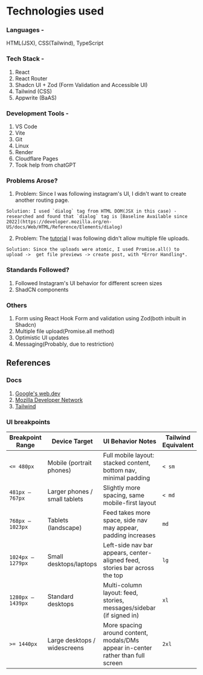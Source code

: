 # Technologies used

### Languages - 
  HTML(JSX), CSS(Tailwind), TypeScript

### Tech Stack -
  1. React
  2. React Router
  3. Shadcn UI + Zod (Form Validation and Accessible UI)
  4. Tailwind (CSS)
  5. Appwrite (BaAS)

### Development Tools -
  1. VS Code
  2. Vite
  3. Git
  4. Linux
  5. Render
  6. Cloudflare Pages
  7. Took help from chatGPT

### Problems Arose? 
  1. Problem: Since I was following instagram's UI, I didn't want to create another routing page.

    Solution: I used `dialog` tag from HTML DOM(JSX in this case) - researched and found that `dialog` tag is [Baseline Available since 2022](https://developer.mozilla.org/en-US/docs/Web/HTML/Reference/Elements/dialog)

  2. Problem: The [tutorial](https://youtu.be/_W3R2VwRyF4) I was following didn't allow multiple file uploads.  
  
    Solution: Since the uploads were atomic, I used Promise.all() to upload ->  get file previews -> create post, with *Error Handling*.



### Standards Followed?
  1. Followed Instagram's UI behavior for different screen sizes
  2. ShadCN components

### Others
  1. Form using React Hook Form and validation using Zod(both inbuilt in Shadcn)
  2. Multiple file upload(Promise.all method)
  3. Optimistic UI updates
  4. Messaging(Probably, due to restriction)


## References


### Docs
  1. [Google's web.dev](https://web.dev/)
  2. [Mozilla Developer Network](https://developer.mozilla.org/en-US/)
  3. [Tailwind](https://tailwindcss.com/docs/)


### UI breakpoints
| Breakpoint Range     | Device Target              | UI Behavior Notes                                                                 | Tailwind Equivalent |
|----------------------|----------------------------|------------------------------------------------------------------------------------|----------------------|
| `<= 480px`           | Mobile (portrait phones)   | Full mobile layout: stacked content, bottom nav, minimal padding                  | `< sm`              |
| `481px – 767px`      | Larger phones / small tablets | Slightly more spacing, same mobile-first layout                                | `< md`              |
| `768px – 1023px`     | Tablets (landscape)        | Feed takes more space, side nav may appear, padding increases                     | `md`                |
| `1024px – 1279px`    | Small desktops/laptops     | Left-side nav bar appears, center-aligned feed, stories bar across the top       | `lg`                |
| `1280px – 1439px`    | Standard desktops          | Multi-column layout: feed, stories, messages/sidebar (if signed in)              | `xl`                |
| `>= 1440px`          | Large desktops / widescreens | More spacing around content, modals/DMs appear in-center rather than full screen | `2xl`               |
